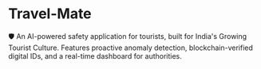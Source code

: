 # Travel-Mate
🛡️ An AI-powered safety application for tourists, built for India's Growing Tourist Culture. Features proactive anomaly detection, blockchain-verified digital IDs, and a real-time dashboard for authorities.
